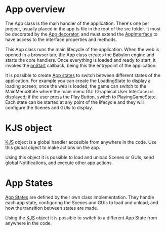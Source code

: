 # App overview
The App class is the main handler of the application. There's one per project, usually placed in the app.ts file in the root of the src folder.
It must be decorated by the [App decorator](https://khanonjs.com/api-docs/functions/decorators_app.App.html), and must extend the [AppInterface](https://khanonjs.com/api-docs/classes/decorators_app.AppInterface.html) to have access to the interface properties and methods.

This App class runs the main lifecycle of the application. When the web is opened in a browser tab, the App class creates the Babylon engine and starts the core handlers. Once everything is loaded and ready to start, it invokes the [onStart](https://khanonjs.com/api-docs/classes/decorators_app.AppInterface.html#onStart) callback, being this the entrypoint of the application.

It is possible to create [App states](https://khanonjs.com/api-docs/modules/decorators_app_app_state.html) to switch between different states of the application. For example you can create  the LoadingState to display a loading screen; once the web is loaded, the game can switch to the MainMenuState where the main menu GUI (Graphical User Interface) is displayed; if the user press the Play Button, switch to PlayingGameState. Each state can be started at any point of the lifecycle and they will configure the Scenes and GUIs to display.

# KJS object

[KJS](https://khanonjs.com/api-docs/modules/kjs.KJS.html) object is a global handler accesible from anywhere in the code. Use this global object to make actions on the app.

Using this object it is possible to load and unload Scenes or GUIs, send global Notifications, and execute other app actions.

# App States

[App States](https://khanonjs.com/api-docs/modules/decorators_app_app_state.html) are defined by their own class implementation. They handle each app state, configuring the Scenes and GUIs to load and unload, and how the transition between states are made.

Using the [KJS](https://khanonjs.com/api-docs/modules/kjs.KJS.html) object it is possible to switch to a different App State from anywhere in the code.